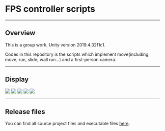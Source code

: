 # FPS controller scripts

***
## Overview
This is a group work, Unity version 2019.4.32f1c1.

Codes in this repository is the scripts which implement move(including move, run, slide, wall run...) and a first-person camera.

***
## Display
![](/gifs/move_and_shoot.gif)
![](/gifs/run_and_slide.gif)
![](/gifs/squat.gif)
![](/gifs/wallrun.gif)
![](/gifs/turrent.gif)
***
## Release files
You can find all source project files and executable files [here](https://pan.baidu.com/s/12GHp0pWBFnyBNbzSuSNZLg?pwd=2j8q).
